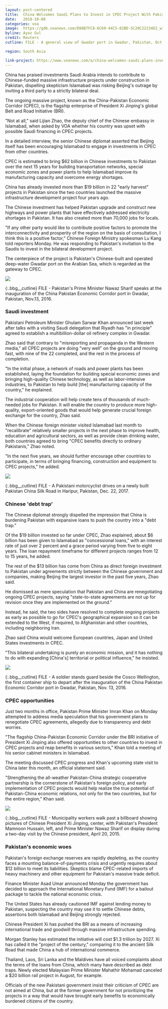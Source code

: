 ```yaml
---
layout: post-centered
title:  China Welcomes Saudi Plans to Invest in CPEC Project With Pakistan
date:   2018-10-08
categories: voa
image:  https://gdb.voanews.com/D88B7FC8-6C69-44C5-82BD-5C28C22234D2_w1023_r1_s.jpg
byline: Ayaz Gul
credit: Reuters
cutline: FILE - A general view of Gwadar port in Gwadar, Pakistan, Oct. 4, 2017. The port is at the heart of a Chinese investment in the China-Pakistan Economic Corridor (CPEC).

region: South Asia

link-project: https://www.voanews.com/a/china-welcomes-saudi-plans-invest-cpec-project-with-pakistan/4604946.html
---
```


China has praised investments Saudi Arabia intends to contribute to Chinese-funded massive infrastructure projects under construction in Pakistan, dispelling skepticism Islamabad was risking Beijing's outrage by inviting a third party to a strictly bilateral deal.

The ongoing massive project, known as the China-Pakistan Economic Corridor (CPEC), is the flagship enterprise of President Xi Jinping's global Belt and Road Initiative (BRI).

"Not at all," said Lijian Zhao, the deputy chief of the Chinese embassy in Islamabad, when asked by VOA whether his country was upset with possible Saudi financing in CPEC projects.

In a detailed interview, the senior Chinese diplomat asserted that Beijing itself has been encouraging Islamabad to engage in investments in CPEC from other countries.

CPEC is estimated to bring $62 billion in Chinese investments to Pakistan over the next 15 years for building transportation networks, special economic zones and power plants to help Islamabad improve its manufacturing capacity and overcome energy shortages.

China has already invested more than $19 billion in 22 "early harvest" projects in Pakistan since the two countries launched the massive infrastructure development project four years ago.

The Chinese investment has helped Pakistan upgrade and construct new highways and power plants that have effectively addressed electricity shortages in Pakistan. It has also created more than 70,000 jobs for locals.

"If any other party would like to contribute positive factors to promote the interconnectivity and prosperity of the region on the basis of consultation, I think this is a positive factor," Chinese Foreign Ministry spokesman Lu Kang told reporters Monday. He was responding to Pakistan's invitation to the Saudis to invest in the bilateral development project.

The centerpiece of the project is Pakistan's Chinese-built and operated deep-water Gwadar port on the Arabian Sea, which is regarded as the gateway to CPEC.



<div><img src="https://gdb.voanews.com/1949FB27-ABDC-4F4C-9B45-9DF95068DF80_w650_r0_s.jpg"/></div>

{:.bbg__cutline}
FILE - Pakistan's Prime Minister Nawaz Sharif speaks at the inauguration of the China Pakistan Economic Corridor port in Gwadar, Pakistan, Nov.13, 2016.



### Saudi investment ###


Pakistani Petroleum Minister Ghulam Sarwar Khan announced last week after talks with a visiting Saudi delegation that Riyadh has "in principle" agreed to establish a multibillion-dollar oil refinery complex in Gwadar.

Zhao said that contrary to "misreporting and propaganda in the Western media," all CPEC projects are doing "very well" on the ground and moving fast, with nine of the 22 completed, and the rest in the process of completion.

"In the initial phase, a network of roads and power plants has been established, laying the foundation for building special economic zones and bringing high-quality Chinese technology, as well as labor-intensive industries, to Pakistan to help build [the] manufacturing capacity of the country," he explained.

The industrial cooperation will help create tens of thousands of much-needed jobs for Pakistan. It will enable the country to produce more high-quality, export-oriented goods that would help generate crucial foreign exchange for the country, Zhao said.

When the Chinese foreign minister visited Islamabad last month to "recalibrate" relatively smaller projects in the next phase to improve health, education and agricultural sectors, as well as provide clean drinking water, both countries agreed to bring "CPEC benefits directly to ordinary Pakistanis," Zhao noted.

"In the next five years, we should further encourage other countries to participate, in terms of bringing financing, construction and equipment to CPEC projects," he added.




<div><img src="https://gdb.voanews.com/7D9BCD88-8D57-4C6F-85AE-58B79631F3F9_w650_r0_s.jpg"/></div>

{:.bbg__cutline}
FILE - A Pakistani motorcyclist drives on a newly built Pakistan China Silk Road in Haripur, Pakistan, Dec. 22, 2017.




### Chinese 'debt trap' ###

The Chinese diplomat strongly dispelled the impression that China is burdening Pakistan with expansive loans to push the country into a "debt trap."

Of the $19 billion invested so far under CPEC, Zhao explained, about $6 billion has been given to Islamabad as "concessional loans," with an interest rate of just over 2 percent and a grace period varying from five to eight years. The loan repayment timeframe for different projects ranges from 12 to 15 years, he added.

The rest of the $13 billion has come from China as direct foreign investment to Pakistan under agreements strictly between the Chinese government and companies, making Beijing the largest investor in the past five years, Zhao said.

He dismissed as mere speculation that Pakistan and China are renegotiating ongoing CPEC projects, saying "state-to-state agreements are not up for revision once they are implemented on the ground."

Instead, he said, the two sides have resolved to complete ongoing projects as early as possible to go for CPEC's geographical expansion so it can be extended to the West, if required, to Afghanistan and other countries, including neighboring Iran.

Zhao said China would welcome European countries, Japan and United States investments in CPEC.

"This bilateral undertaking is purely an economic mission, and it has nothing to do with expanding [China's] territorial or political influence," he insisted.




<div><img src="https://gdb.voanews.com/942524A1-614C-4DC3-BB1D-B6B519623EEF_w650_r0_s.jpg"/></div>

{:.bbg__cutline}
FILE - A soldier stands guard beside the Cosco Wellington, the first container ship to depart after the inauguration of the China Pakistan Economic Corridor port in Gwadar, Pakistan, Nov. 13, 2016.





### CPEC opportunities ###

Just two months in office, Pakistan Prime Minister Imran Khan on Monday attempted to address media speculation that his government plans to renegotiate CPEC agreements, allegedly due to transparency and debt worries.

"The flagship China-Pakistan Economic Corridor under the BRI initiative of President Xi Jinping also offered opportunities to other countries to invest in CPEC projects and reap benefits in various sectors," Khan told a meeting of his senior cabinet ministers in Islamabad.

The meeting discussed CPEC progress and Khan's upcoming state visit to China later this month, an official statement said.

"Strengthening the all-weather Pakistan-China strategic cooperative partnership is the cornerstone of Pakistan's foreign policy, and early implementation of CPEC projects would help realize the true potential of Pakistan-China economic relations, not only for the two countries, but for the entire region," Khan said.




<div><img src="https://gdb.voanews.com/27416733-77F9-4E8A-B0D1-026A6F56FA75_w650_r0_s.jpg"/></div>

{:.bbg__cutline}
FILE - Municipality workers walk past a billboard showing pictures of Chinese President Xi Jinping, center, with Pakistan's President Mamnoon Hussain, left, and Prime Minister Nawaz Sharif on display during a two-day visit by the Chinese president, April 20, 2015.




### ​Pakistan's economic woes ###

Pakistan's foreign exchange reserves are rapidly depleting, as the country faces a mounting balance-of-payments crisis and urgently requires about $12 billion to meet its liabilities. Skeptics blame CPEC-related imports of heavy machinery and other equipment for Pakistan's massive trade deficit.

Finance Minister Asad Umar announced Monday the government has decided to approach the International Monetary Fund (IMF) for a bailout package to tackle the national economic crisis.

The United States has already cautioned IMF against lending money to Pakistan, suspecting the country may use it to settle Chinese debts, assertions both Islamabad and Beijing strongly rejected.

Chinese President Xi has pushed the BRI as a means of increasing international trade and goodwill through massive infrastructure spending.

Morgan Stanley has estimated the initiative will cost $1.3 trillion by 2027. Xi has called it the "project of the century," comparing it to the ancient Silk Road that made China a hub of international commerce.

Thailand, Laos, Sri Lanka and the Maldives have all voiced complaints about the terms of the loans from China, which many have described as debt traps. Newly elected Malaysian Prime Minister Mahathir Mohamad canceled a $20 billion rail project in August, for example.

Officials of the new Pakistani government insist their criticism of CPEC are not aimed at China, but at the former government for not prioritizing the projects in a way that would have brought early benefits to economically burdened citizens of the country.
